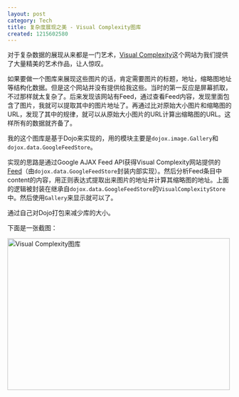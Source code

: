 ```yaml
---
layout: post
category: Tech
title: 复杂度展现之美 - Visual Complexity图库
created: 1215602580
---
```


对于复杂数据的展现从来都是一门艺术，<a href="http://www.visualcomplexity.com/">Visual Complexity</a>这个网站为我们提供了大量精美的艺术作品，让人惊叹。


如果要做一个图库来展现这些图片的话，肯定需要图片的标题，地址，缩略图地址等结构化数据。但是这个网站并没有提供给我这些。当时的第一反应是屏幕抓取，不过那样就太复杂了。后来发现该网站有Feed，通过查看Feed内容，发现里面包含了图片，我就可以提取其中的图片地址了。再通过比对原始大小图片和缩略图的URL，发现了其中的规律，就可以从原始大小图片的URL计算出缩略图的URL。这样所有的数据就齐备了。


我的这个图库是基于Dojo来实现的，用的模块主要是`dojox.image.Gallery`和`dojox.data.GoogleFeedStore`。


实现的思路是通过Google AJAX Feed API获得Visual Complexity网站提供的<a href="http://feeds.feedburner.com/visualcomplexity">Feed</a>（由`dojox.data.GoogleFeedStore`封装内部实现）。然后分析Feed条目中content的内容，用正则表达式提取出来图片的地址并计算其缩略图的地址。上面的逻辑被封装在继承自`dojox.data.GoogleFeedStore`的`VisualComplexityStore`中。然后使用`Gallery`来显示就可以了。

通过自己对Dojo打包来减少库的大小。

下面是一张截图：


<a href="http://www.flickr.com/photos/15592504@N00/2652728382/" title="Visual Complexity图库 by Fu Cheng, on Flickr"><img src="http://farm3.static.flickr.com/2195/2652728382_88aae07096.jpg" width="500" height="342" alt="Visual Complexity图库" /></a>
